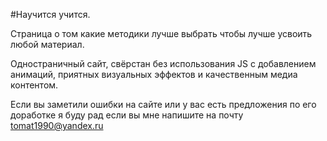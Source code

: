 #Научится учится.

Страница о том какие методики лучше выбрать чтобы лучше усвоить любой материал.

Одностраничный сайт, свёрстан без использования JS с добавлением анимаций, приятных визуальных эффектов и качественным медиа контентом.

Если вы заметили ошибки на сайте или у вас есть предложения по его доработке я буду рад если вы мне напишите на почту tomat1990@yandex.ru
